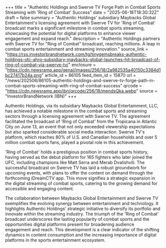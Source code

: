 +++
title = "Authentic Holdings and Swerve TV Forge Path in Combat Sports Streaming with 'Ring of Combat' Success"
date = "2025-06-18T18:30:32Z"
draft = false
summary = "Authentic Holdings' subsidiary Maybacks Global Entertainment's licensing agreement with Swerve TV for 'Ring of Combat' broadcast marks a significant milestone in combat sports streaming, showcasing the potential for digital platforms to enhance viewer engagement and expand reach."
description = "Authentic Holdings partners with Swerve TV for \"Ring of Combat\" broadcast, reaching millions. A leap in combat sports entertainment and streaming innovation."
source_link = "https://rss.investorbrandnetwork.com/tg/tinygemsbreaks-authentic-holdings-otc-ahro-subsidiary-maybacks-global-launches-hit-broadcast-of-ring-of-combat-via-swerve-tv/"
enclosure = "https://cdn.newsramp.app/genai/images/256/18/2a982535a40150c3384d1bc27417b24a.png"
article_id = 86105
feed_item_id = 15870
url = "/news/202506/86105-authentic-holdings-and-swerve-tv-forge-path-in-combat-sports-streaming-with-ring-of-combat-success"
qrcode = "https://cdn.newsramp.app/ibn/qrcode/256/18/mendsQka.webp"
source = "InvestorBrandNetwork (IBN)"
+++

<p>Authentic Holdings, via its subsidiary Maybacks Global Entertainment, LLC, has achieved a notable milestone in the combat sports and streaming sectors through a licensing agreement with Swerve TV. The agreement facilitated the broadcast of 'Ring of Combat' from the Tropicana in Atlantic City on June 13, an event that not only exceeded viewership expectations but also sparked considerable social media interaction. Swerve TV's platform, which reaches 80% of U.S. and Canadian households and over 5 million combat sports fans, played a pivotal role in this achievement.</p><p>'Ring of Combat' holds a prestigious position in combat sports history, having served as the debut platform for 165 fighters who later joined the UFC, including champions like Matt Serra and Merab Dvalishvili. The successful broadcast on Swerve TV has laid a robust groundwork for upcoming events, with plans to offer the content on demand through the forthcoming iDreamCTV app. This move signifies a strategic expansion in the digital streaming of combat sports, catering to the growing demand for accessible and engaging content.</p><p>The collaboration between Maybacks Global Entertainment and Swerve TV exemplifies the evolving synergy between entertainment and technology. It highlights Authentic Holdings' strategic initiative to diversify its portfolio and innovate within the streaming industry. The triumph of the 'Ring of Combat' broadcast underscores the lasting popularity of combat sports and the opportunities digital platforms present for broadening audience engagement and reach. This development is a clear indicator of the shifting dynamics in content consumption and the increasing importance of digital platforms in the sports entertainment ecosystem.</p>